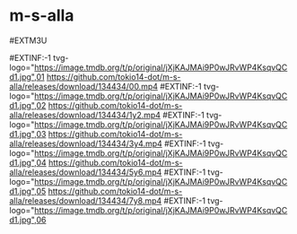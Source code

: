 # m-s-alla
#EXTM3U

#EXTINF:-1 tvg-logo="https://image.tmdb.org/t/p/original/jXjKAJMAi9P0wJRvWP4KsqvQCd1.jpg",01
https://github.com/tokio14-dot/m-s-alla/releases/download/134434/00.mp4
#EXTINF:-1 tvg-logo="https://image.tmdb.org/t/p/original/jXjKAJMAi9P0wJRvWP4KsqvQCd1.jpg",02
https://github.com/tokio14-dot/m-s-alla/releases/download/134434/1y2.mp4
#EXTINF:-1 tvg-logo="https://image.tmdb.org/t/p/original/jXjKAJMAi9P0wJRvWP4KsqvQCd1.jpg",03
https://github.com/tokio14-dot/m-s-alla/releases/download/134434/3y4.mp4
#EXTINF:-1 tvg-logo="https://image.tmdb.org/t/p/original/jXjKAJMAi9P0wJRvWP4KsqvQCd1.jpg",04
https://github.com/tokio14-dot/m-s-alla/releases/download/134434/5y6.mp4
#EXTINF:-1 tvg-logo="https://image.tmdb.org/t/p/original/jXjKAJMAi9P0wJRvWP4KsqvQCd1.jpg",05
https://github.com/tokio14-dot/m-s-alla/releases/download/134434/7y8.mp4
#EXTINF:-1 tvg-logo="https://image.tmdb.org/t/p/original/jXjKAJMAi9P0wJRvWP4KsqvQCd1.jpg",06
